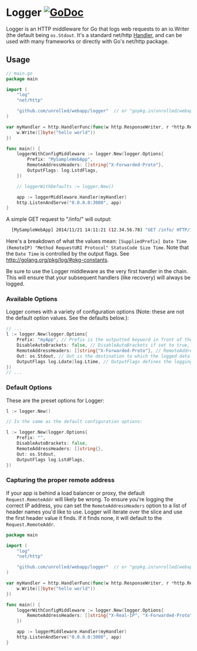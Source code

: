 # Logger [![GoDoc](https://godoc.org/github.com/unrolled/webapp/logger?status.svg)](http://godoc.org/github.com/unrolled/webapp/logger)

Logger is an HTTP middleware for Go that logs web requests to an io.Writer (the default being `os.Stdout`. It's a standard net/http [Handler](http://golang.org/pkg/net/http/#Handler), and can be used with many frameworks or directly with Go's net/http package.

## Usage

~~~ go
// main.go
package main

import (
    "log"
    "net/http"

    "github.com/unrolled/webapp/logger"  // or "gopkg.in/unrolled/webapp/logger.v1"
)

var myHandler = http.HandlerFunc(func(w http.ResponseWriter, r *http.Request) {
    w.Write([]byte("hello world"))
})

func main() {
    loggerWithConfigMiddleware := logger.New(logger.Options{
        Prefix: "MySampleWebApp",
        RemoteAddressHeaders: []string{"X-Forwarded-Proto"},
        OutputFlags: log.LstdFlags,
    })

    // loggerWithDefaults := logger.New()

    app := loggerMiddleware.Handler(myHandler)
    http.ListenAndServe("0.0.0.0:3000", app)
}
~~~
A simple GET request to "/info/" will output:
~~~ bash
  [MySampleWebApp] 2014/11/21 14:11:21 (12.34.56.78) "GET /info/ HTTP/1.1" 200 11 12.54µs
~~~
Here's a breakdown of what the values mean: `[SuppliedPrefix] Date Time (RemoteIP) "Method RequestURI Protocol" StatusCode Size Time`.
Note that the `Date Time` is controlled by the output flags. See http://golang.org/pkg/log/#pkg-constants.

Be sure to use the Logger middleware as the very first handler in the chain. This will ensure that your subsequent handlers (like recovery) will always be logged.

### Available Options
Logger comes with a variety of configuration options (Note: these are not the default option values. See the defaults below.):

~~~ go
// ...
l := logger.New(logger.Options{        
    Prefix: "myApp", // Prefix is the outputted keyword in front of the log message. Logger automatically wraps the prefix in square brackets (ie. [myApp] ) unless the `DisableAutoBrackets` is set to true. A blank value will not have brackets added. Default is blank (with no brackets).
    DisableAutoBrackets: false, // DisableAutoBrackets if set to true, will remove the prefix and square brackets. Default is false.
    RemoteAddressHeaders: []string{"X-Forwarded-Proto"}, // RemoteAddressHeaders is a list of header keys that Logger will look at to determine the proper remote address. Useful when using a proxy like Nginx: `[]string{"X-Forwarded-Proto"}`. Default is an empty slice, and thus will use `reqeust.RemoteAddr`.
    Out: os.Stdout, // Out is the destination to which the logged data will be written too. Default is `os.Stdout`.
    OutputFlags log.Ldate|log.Ltime, // OutputFlags defines the logging properties. See http://golang.org/pkg/log/#pkg-constants. To disable all flags, set this to `-1`. Defaults to log.LstdFlags (2009/01/23 01:23:23).
})
// ...
~~~

### Default Options
These are the preset options for Logger:

~~~ go
l := logger.New()

// Is the same as the default configuration options:

l := logger.New(logger.Options{        
    Prefix: "",
    DisableAutoBrackets: false,
    RemoteAddressHeaders: []string{},
    Out: os.Stdout,
    OutputFlags log.LstdFlags,
})
~~~

### Capturing the proper remote address
If your app is behind a load balancer or proxy, the default `Request.RemoteAddr` will likely be wrong. To ensure you're logging the correct IP address, you can set the `RemoteAddressHeaders` option to a list of header names you'd like to use. Logger will iterate over the slice and use the first header value it finds. If it finds none, it will default to the `Request.RemoteAddr`.

~~~ go
package main

import (
    "log"
    "net/http"

    "github.com/unrolled/webapp/logger"  // or "gopkg.in/unrolled/webapp/logger.v1"
)

var myHandler = http.HandlerFunc(func(w http.ResponseWriter, r *http.Request) {
    w.Write([]byte("hello world"))
})

func main() {
    loggerWithConfigMiddleware := logger.New(logger.Options{
        RemoteAddressHeaders: []string{"X-Real-IP", "X-Forwarded-Proto"},
    })

    app := loggerMiddleware.Handler(myHandler)
    http.ListenAndServe("0.0.0.0:3000", app)
}
~~~
